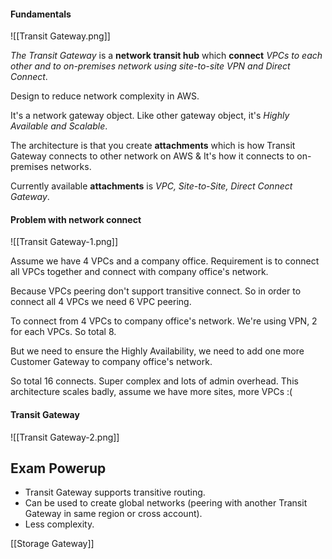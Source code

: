#### Fundamentals
![[Transit Gateway.png]]

*The Transit Gateway* is a **network transit hub** which **connect** *VPCs to each other and to on-premises network using site-to-site VPN and Direct Connect*.

Design to reduce network complexity in AWS.

It's a network gateway object. Like other gateway object, it's *Highly Available and Scalable*.

The architecture is that you create **attachments** which is how Transit Gateway connects to other network on AWS & It's how it connects to on-premises networks.

Currently available **attachments** is *VPC, Site-to-Site, Direct Connect Gateway*.
#### Problem with network connect
![[Transit Gateway-1.png]]

Assume we have 4 VPCs and a company office. Requirement is to connect all VPCs together and connect with company office's network.

Because VPCs peering don't support transitive connect. So in order to connect all 4 VPCs we need 6 VPC peering.

To connect from 4 VPCs to company office's network. We're using VPN, 2 for each VPCs. So total 8.

But we need to ensure the Highly Availability, we need to add one more Customer Gateway to company office's network.

So total 16 connects.
Super complex and lots of admin overhead. This architecture scales badly, assume we have more sites, more VPCs :(
#### Transit Gateway
![[Transit Gateway-2.png]]

## Exam Powerup
- Transit Gateway supports transitive routing.
- Can be used to create global networks (peering with another Transit Gateway in same region or cross account).
- Less complexity.

[[Storage Gateway]]